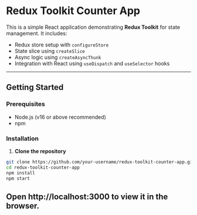 #  Redux Toolkit Counter App

This is a simple React application demonstrating **Redux Toolkit** for state management. It includes:

- Redux store setup with `configureStore`
- State slice using `createSlice`
- Async logic using `createAsyncThunk`
- Integration with React using `useDispatch` and `useSelector` hooks

---

##  Getting Started

### Prerequisites

- Node.js (v16 or above recommended)
- npm 

### Installation

1. **Clone the repository**

```bash
git clone https://github.com/your-username/redux-toolkit-counter-app.git
cd redux-toolkit-counter-app
npm install
npm start

```
## Open http://localhost:3000 to view it in the browser.
